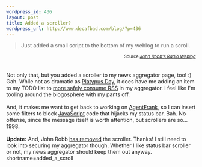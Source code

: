 ```yaml
--- 
wordpress_id: 436
layout: post
title: Added a scroller?
wordpress_url: http://www.decafbad.com/blog/?p=436
---
```

<blockquote cite="http://jrobb.userland.com/2003/07/05.html#a3323">Just added a small script to the bottom of my weblog to run a scroll.</blockquote>
<div class="credit" align="right"><small>Source:<cite><a href="http://jrobb.userland.com/2003/07/05.html#a3323">John Robb's Radio Weblog</a></cite></small></div>
<br /><br />
Not only that, but you added a scroller to my news aggregator page, too!  :)  Gah.
While not as dramatic as
<a href="http://www.cadenhead.org/workbench/2003/06/12.html">Platypus Day</a>, it does
have me adding an item to my TODO list to
<a href="http://diveintomark.org/archives/2003/06/12/how_to_consume_rss_safely.html">more safely consume <a href="http://www.decafbad.com/twiki/bin/view/Main/RSS">RSS</a></a> in my aggregator.  I feel like I'm tooling around the blogosphere
with my pants off.
<br /><br />
And, it makes me want to get back to working on <a href="http://www.decafbad.com/twiki/bin/view/Main/AgentFrank">AgentFrank</a>, so I can insert some
filters to block <a href="http://www.decafbad.com/twiki/bin/view/Main/JavaScript">JavaScript</a> code that hijacks my status bar.  Bah.  No offense,
since the message itself is worth attention, but scrollers are so...  1998.
<br /><br />
<b>Update:</b> And, John Robb 
<a href="http://jrobb.userland.com/2003/07/05.html#a3323">has removed</a> 
the scroller.  Thanks!  I still need to look into securing my aggregator
though.  Whether I like status bar scroller or not, my news aggregator
should keep them out anyway.
<!--more-->
shortname=added_a_scroll
